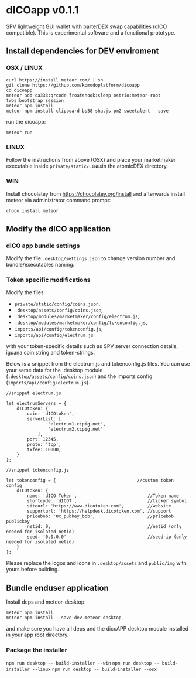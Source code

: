 # dICOapp v0.1.1

SPV lightweight GUI wallet with barterDEX swap capabilities (dICO compatible). This is experimental software and a functional prototype.


## Install dependencies for DEV enviroment

### OSX / LINUX

```
curl https://install.meteor.com/ | sh
git clone https://github.com/komodoplatform/dicoapp
cd dicoapp
meteor add ca333:qrcode froatsnook:sleep ostrio:meteor-root twbs:bootstrap session
meteor npm install
meteor npm install clipboard bs58 sha.js pm2 sweetalert --save
```

run the dicoapp:
```
meteor run
```

### LINUX

Follow the instructions from above (OSX) and place your marketmaker executable inside `private/static/LINUX`in the atomicDEX directory.

### WIN

Install chocolatey from https://chocolatey.org/install and afterwards install meteor via administrator command prompt:

`choco install meteor`

## Modify the dICO application

### dICO app bundle settings

Modify the file `.desktop/settings.json` to change version number and bundle/executables naming.

### Token specific modifications
Modify the files 

- `private/static/config/coins.json`, 
- `.desktop/assets/config/coins.json`,
- `.desktop/modules/marketmaker/config/electrum.js`,
- `.desktop/modules/marketmaker/config/tokenconfig.js`,
- `imports/api/config/tokenconfig.js`,
- `imports/api/config/electrum.js` 

with your token-specific details such as SPV server connection details, iguana coin string and token-strings.

Below is a snippet from the electrum.js and tokenconfig.js files. You can use your same data for the .desktop module (`.desktop/assets/config/coins.json`) and the imports config (`imports/api/config/electrum.js`).
```
//snippet electrum.js

let electrumServers = {       
	dICOtoken: {
		coin: 'dICOtoken',
		serverList: [
	        	'electrum1.cipig.net',
	        	'electrum2.cipig.net'
	        ],	
		port: 12345,              
		proto: 'tcp',
		txfee: 10000,
	}
};

//snippet tokenconfig.js

let tokenconfig = {                               //custom token config
	dICOtoken: {
		name: 'dICO Token',                           //Token name
		shortcode: 'dICOT',                           //ticker symbol
		siteurl: 'https://www.dicotoken.com',         //website
		supporturl: 'https://helpdesk.dicotoken.com', //support
		pricebob: '0x_pubkey_bob',                    //pricebob publickey
		netid: 0,                                     //netid (only needed for isolated netid)
		seed: '0.0.0.0'                               //seed-ip (only needed for isolated netid)
	}
};

```
Please replace the logos and icons in `.desktop/assets` and `public/img` with yours before building.

## Bundle enduser application

Install deps and meteor-desktop:
```
meteor npm install
meteor npm install --save-dev meteor-desktop
```
and make sure you have all deps and the dicoAPP desktop module installed in your app root directory.

### Package the installer


`npm run desktop -- build-installer --win`
`npm run desktop -- build-installer --linux`
`npm run desktop -- build-installer --osx`
